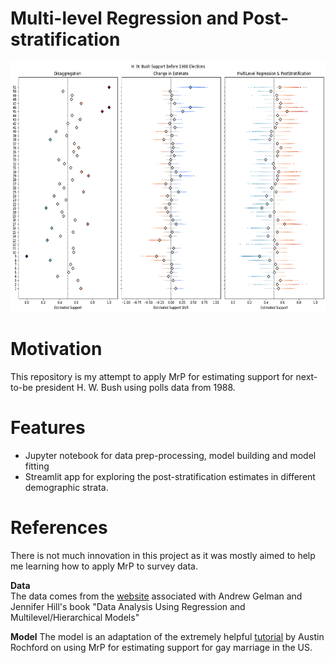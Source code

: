 # Multi-level Regression and Post-stratification

<p align="center">
  <img width="600" height="400" src="https://github.com/vb690/learning_bayes/blob/main/examples/mrp/results/mrp_plot.png">
<p align="center">

# Motivation
This repository is my attempt to apply MrP for estimating support for next-to-be president H. W. Bush using polls data from 1988.

# Features

* Jupyter notebook for data prep-processing, model building and model fitting
* Streamlit app for exploring the post-stratification estimates in different demographic strata.

# References
There is not much innovation in this project as it was mostly aimed to help me learning how to apply MrP to survey data.  
  
**Data**  
The data comes from the [website](http://www.stat.columbia.edu/~gelman/arm/) associated with Andrew Gelman and Jennifer Hill's book "Data Analysis Using Regression and Multilevel/Hierarchical Models"

**Model**
The model is an adaptation of the extremely helpful [tutorial](https://austinrochford.com/posts/2017-07-09-mrpymc3.html) by Austin Rochford on using MrP for estimating support for gay marriage in the US.
